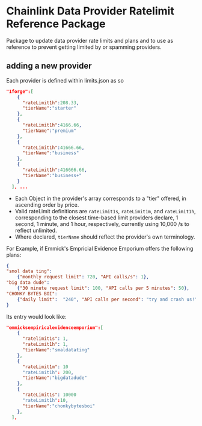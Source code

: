# Chainlink Data Provider Ratelimit Reference Package

Package to update data provider rate limits and plans and to use as reference
to prevent getting limited by or spamming providers.

## adding a new provider

Each provider is defined within limits.json as so

```json
"1forge":[
    {
      "rateLimit1h":208.33,
      "tierName":"starter"
    },
    {
      "rateLimit1h":4166.66,
      "tierName":"premium"
    },
    {
      "rateLimit1h":41666.66,
      "tierName":"business"
    },
    {
      "rateLimit1h":416666.66,
      "tierName":"business+"
    }
  ], ...
```
- Each Object in the provider's array corresponds to a "tier" offered, in ascending order by price.
- Valid rateLimit definitions are `rateLimit1s`, `rateLimit1m`, and `rateLimit1h`, corresponding to the closest time-based
limit providers declare, 1 second, 1 minute, and 1 hour, respectively, currently using 10,000 /s to reflect unlimited. 
- Where declared, `tierName` should reflect the
provider's own terminology.

For Example, if Emmick's Empricial Evidence Emporium offers the following plans:
```json
{
"smol data ting": 
    {"monthly request limit": 720, "API calls/s": 1},
"big data dude": 
    {"30 minute request limit": 100, "API calls per 5 minutes": 50},
"CHONKY BYTES BOI": 
    {"daily limit":  "240", "API calls per second": "try and crash us!"}
}
```
Its entry would look like:
```json
"emmicksempiricalevidenceemporium":[
    {
      "ratelimit1s": 1,
      "rateLimit1h": 1,
      "tierName":"smaldatating"
    },
    {
      "rateLimit1m": 10
      "rateLimit1h": 200,
      "tierName":"bigdatadude"
    },
    {
      "rateLimit1s": 10000
      "rateLimit1h":10,
      "tierName":"chonkybytesboi"
    },
  ],
```

